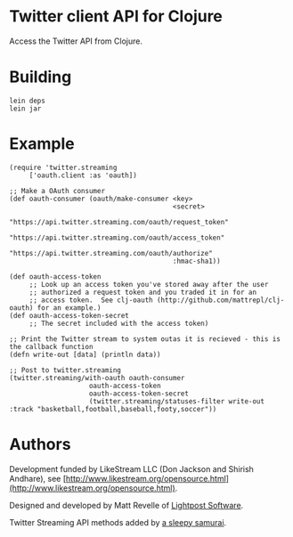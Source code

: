 # Twitter client API for Clojure #

Access the Twitter API from Clojure.


# Building #

    lein deps
    lein jar


# Example #

	(require 'twitter.streaming
         ['oauth.client :as 'oauth])

	;; Make a OAuth consumer
	(def oauth-consumer (oauth/make-consumer <key>
	                                         <secret>       
	                                         "https://api.twitter.streaming.com/oauth/request_token"
	                                         "https://api.twitter.streaming.com/oauth/access_token"
	                                         "https://api.twitter.streaming.com/oauth/authorize"
	                                         :hmac-sha1))
	
	(def oauth-access-token 
	     ;; Look up an access token you've stored away after the user
	     ;; authorized a request token and you traded it in for an
	     ;; access token.  See clj-oauth (http://github.com/mattrepl/clj-oauth) for an example.)
	(def oauth-access-token-secret
	     ;; The secret included with the access token)
	     
	;; Print the Twitter stream to system outas it is recieved - this is the callback function
	(defn write-out [data] (println data))
	
	;; Post to twitter.streaming
	(twitter.streaming/with-oauth oauth-consumer 
	                    oauth-access-token
	                    oauth-access-token-secret
	                    (twitter.streaming/statuses-filter write-out :track "basketball,football,baseball,footy,soccer"))
	                    

# Authors #

Development funded by LikeStream LLC (Don Jackson and Shirish Andhare), see [http://www.likestream.org/opensource.html](http://www.likestream.org/opensource.html).

Designed and developed by Matt Revelle of [Lightpost Software](http://lightpostsoftware.com).

Twitter Streaming API methods added by [a sleepy samurai](mailto:asleepysamurai@gmail.com).
